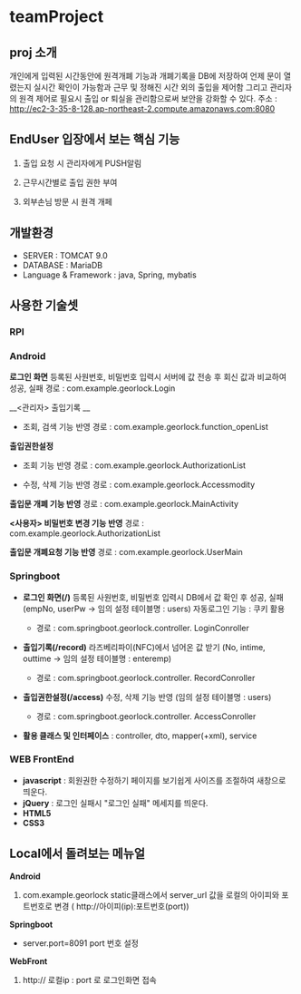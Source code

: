 # teamProject
## proj 소개
 개인에게 입력된 시간동안에 원격개폐 기능과 개폐기록을 DB에 저장하여 언제 문이 열렸는지 
 실시간 확인이 가능함과 근무 및 정해진 시간 외의 출입을 제어함 그리고 관리자의 원격 제어로 
 필요시 출입 or 퇴실을 관리함으로써 보안을 강화할 수 있다. 
 주소 : http://ec2-3-35-8-128.ap-northeast-2.compute.amazonaws.com:8080
## EndUser 입장에서 보는 핵심 기능
1. 출입 요청 시 관리자에게 PUSH알림

2. 근무시간별로 출입 권한 부여

3. 외부손님 방문 시 원격 개페

## 개발환경

* SERVER : TOMCAT 9.0
* DATABASE : MariaDB
* Language & Framework : java, Spring, mybatis

## 사용한 기술셋
### RPI
### Android
__로그인 화면__
등록된 사원번호, 비밀번호 입력시 서버에 값 전송 후 회신 값과 비교하여 성공, 실패 
경로 : com.example.georlock.Login

__<관리자>
출입기록 __
- 조회, 검색 기능 반영 
경로 : com.example.georlock.function_openList

__출입권한설정__ 
- 조회 기능 반영
경로 : com.example.georlock.AuthorizationList

- 수정, 삭제 기능 반영
경로 : com.example.georlock.Accessmodity

__출입문 개폐 기능 반영__
경로 : com.example.georlock.MainActivity

__<사용자>
비밀번호 변경 기능 반영__
경로 : com.example.georlock.AuthorizationList

__출입문 개폐요청 기능 반영__
경로 : com.example.georlock.UserMain

### Springboot
* __로그인 화면(/)__
등록된 사원번호, 비밀번호 입력시 DB에서 값 확인 후 성공, 실패 (empNo, userPw -> 임의 설정 테이블명 : users)
   자동로그인 기능 : 쿠키 활용
   - 경로 : com.springboot.georlock.controller. LoginConroller

* __출입기록(/record)__
   라즈베리파이(NFC)에서 넘어온 값 받기 (No, intime, outtime -> 임의 설정 테이블명 : enteremp) 
   - 경로 : com.springboot.georlock.controller. RecordConroller

* __출입권한설정(/access)__
   수정, 삭제 기능 반영 (임의 설정 테이블명 : users)
   - 경로 : com.springboot.georlock.controller. AccessConroller


* __활용 클래스 및 인터페이스__
: controller, dto, mapper(+xml), service
### WEB FrontEnd
* __javascript__ : 회원권한 수정하기 페이지를 보기쉽게 사이즈를 조절하여 새창으로 띄운다.
* __jQuery__ : 로그인 실패시 "로그인 실패" 메세지를 띄운다.
* __HTML5__
* __CSS3__

## Local에서 돌려보는 메뉴얼
__Android__
1. com.example.georlock
   static클래스에서 server_url 값을 로컬의 아이피와 포트번호로 변경 ( http://아이피(ip):포트번호(port))

__Springboot__
   - server.port=8091
     port 번호 설정
   
__WebFront__
1. http:// 로컬ip : port 로 로그인화면 접속
